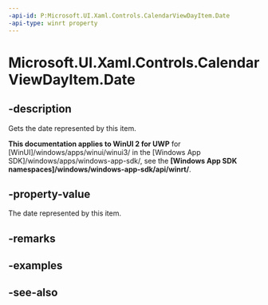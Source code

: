 ```yaml
---
-api-id: P:Microsoft.UI.Xaml.Controls.CalendarViewDayItem.Date
-api-type: winrt property
---
```


<!-- Property syntax
public Windows.Foundation.DateTime Date { get; }
-->

# Microsoft.UI.Xaml.Controls.CalendarViewDayItem.Date

## -description
Gets the date represented by this item.

**This documentation applies to WinUI 2 for UWP** for [WinUI]/windows/apps/winui/winui3/ in the [Windows App SDK]/windows/apps/windows-app-sdk/, see the **[Windows App SDK namespaces]/windows/windows-app-sdk/api/winrt/**.

## -property-value
The date represented by this item.

## -remarks

## -examples

## -see-also
